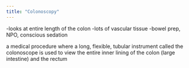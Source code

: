 ```yaml
---
title: "Colonoscopy"
---
```

-looks at entire length of the colon
-lots of vascular tissue
-bowel prep, NPO, conscious sedation

a medical procedure where a long, flexible, tubular instrument called the colonoscope is used to view the entire inner lining of the colon (large intestine) and the rectum

